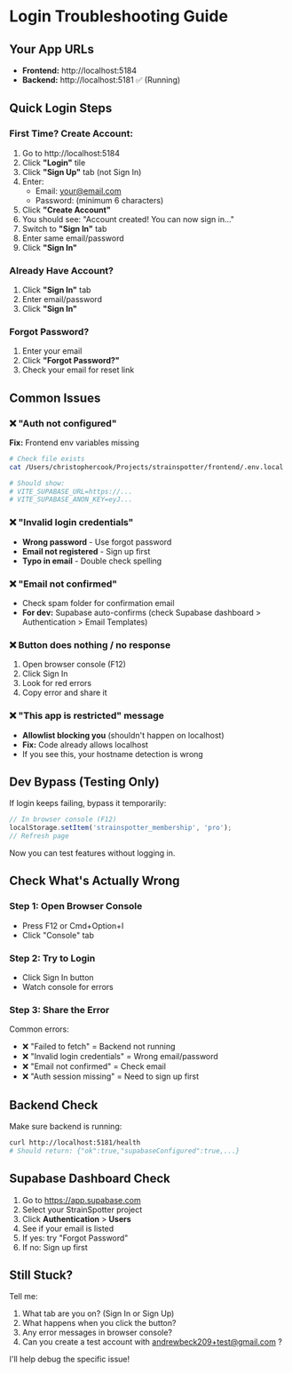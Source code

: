 # Login Troubleshooting Guide

## Your App URLs
- **Frontend:** http://localhost:5184
- **Backend:** http://localhost:5181 ✅ (Running)

## Quick Login Steps

### First Time? Create Account:
1. Go to http://localhost:5184
2. Click **"Login"** tile
3. Click **"Sign Up"** tab (not Sign In)
4. Enter:
   - Email: your@email.com
   - Password: (minimum 6 characters)
5. Click **"Create Account"**
6. You should see: "Account created! You can now sign in..."
7. Switch to **"Sign In"** tab
8. Enter same email/password
9. Click **"Sign In"**

### Already Have Account?
1. Click **"Sign In"** tab
2. Enter email/password
3. Click **"Sign In"**

### Forgot Password?
1. Enter your email
2. Click **"Forgot Password?"**
3. Check your email for reset link

## Common Issues

### ❌ "Auth not configured"
**Fix:** Frontend env variables missing
```bash
# Check file exists
cat /Users/christophercook/Projects/strainspotter/frontend/.env.local

# Should show:
# VITE_SUPABASE_URL=https://...
# VITE_SUPABASE_ANON_KEY=eyJ...
```

### ❌ "Invalid login credentials"
- **Wrong password** - Use forgot password
- **Email not registered** - Sign up first
- **Typo in email** - Double check spelling

### ❌ "Email not confirmed"
- Check spam folder for confirmation email
- **For dev:** Supabase auto-confirms (check Supabase dashboard > Authentication > Email Templates)

### ❌ Button does nothing / no response
1. Open browser console (F12)
2. Click Sign In
3. Look for red errors
4. Copy error and share it

### ❌ "This app is restricted" message
- **Allowlist blocking you** (shouldn't happen on localhost)
- **Fix:** Code already allows localhost
- If you see this, your hostname detection is wrong

## Dev Bypass (Testing Only)

If login keeps failing, bypass it temporarily:

```javascript
// In browser console (F12)
localStorage.setItem('strainspotter_membership', 'pro');
// Refresh page
```

Now you can test features without logging in.

## Check What's Actually Wrong

### Step 1: Open Browser Console
- Press F12 or Cmd+Option+I
- Click "Console" tab

### Step 2: Try to Login
- Click Sign In button
- Watch console for errors

### Step 3: Share the Error
Common errors:
- ❌ "Failed to fetch" = Backend not running
- ❌ "Invalid login credentials" = Wrong email/password
- ❌ "Email not confirmed" = Check email
- ❌ "Auth session missing" = Need to sign up first

## Backend Check

Make sure backend is running:
```bash
curl http://localhost:5181/health
# Should return: {"ok":true,"supabaseConfigured":true,...}
```

## Supabase Dashboard Check

1. Go to https://app.supabase.com
2. Select your StrainSpotter project
3. Click **Authentication** > **Users**
4. See if your email is listed
5. If yes: try "Forgot Password"
6. If no: Sign up first

## Still Stuck?

Tell me:
1. What tab are you on? (Sign In or Sign Up)
2. What happens when you click the button?
3. Any error messages in browser console?
4. Can you create a test account with andrewbeck209+test@gmail.com ?

I'll help debug the specific issue!
